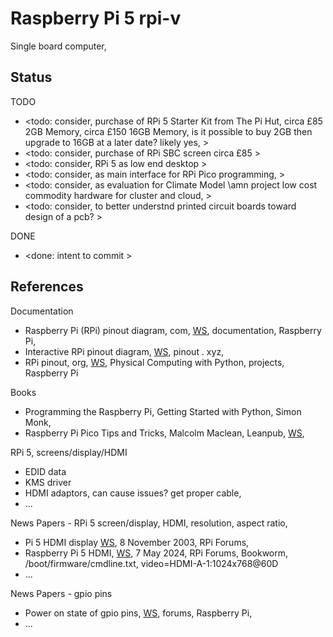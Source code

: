 # Raspberry Pi 5 rpi-v

Single board computer, 

## Status

TODO
* <todo: consider, purchase of RPi 5 Starter Kit from The Pi Hut, circa £85 2GB Memory, circa £150 16GB Memory, is it possible to buy 2GB then upgrade to 16GB at a later date? likely yes, >
* <todo: consider, purchase of RPi SBC screen circa £85 >
* <todo: consider, RPi 5 as low end desktop >
* <todo: consider, as main interface for RPi Pico programming, >
* <todo: consider, as evaluation for Climate Model \amn project low cost commodity hardware for cluster and cloud, >
* <todo: consider, to better understnd printed circuit boards toward design of a pcb? >

DONE
* <done: intent to commit >

## References

Documentation
* Raspberry Pi (RPi) pinout diagram, com, [WS](https://www.raspberrypi.com/documentation/computers/raspberry-pi.html#gpio), documentation, Raspberry Pi, 
* Interactive RPi pinout diagram, [WS](https://pinout.xyz/), pinout . xyz, 
* RPi pinout, org, [WS](https://projects.raspberrypi.org/en/projects/physical-computing/1), Physical Computing with Python, projects, Raspberry Pi

Books
* Programming the Raspberry Pi, Getting Started with Python, Simon Monk, 
* Raspberry Pi Pico Tips and Tricks, Malcolm Maclean, Leanpub, [WS](https://leanpub.com/rpitandt/read), 

RPi 5, screens/display/HDMI
* EDID data
* KMS driver
* HDMI adaptors, can cause issues? get proper cable, 
* ...

News Papers - RPi 5 screen/display, HDMI, resolution, aspect ratio, 
* Pi 5 HDMI display [WS](https://forums.raspberrypi.com/viewtopic.php?t=359198), 8 November 2003, RPi Forums, 
* Raspberry Pi 5 HDMI, [WS](https://forums.raspberrypi.com/viewtopic.php?t=367012), 7 May 2024, RPi Forums, Bookworm, /boot/firmware/cmdline.txt, video=HDMI-A-1:1024x768@60D
* ...

News Papers - gpio pins
* Power on state of gpio pins, [WS](https://forums.raspberrypi.com/viewtopic.php?f=44&t=23168), forums, Raspberry Pi, 
* ...